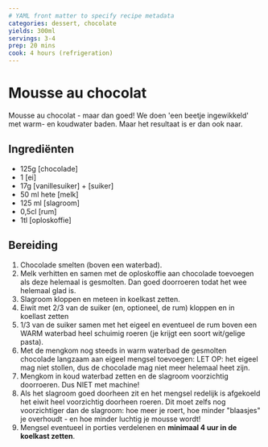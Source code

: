 ```yaml
---
# YAML front matter to specify recipe metadata
categories: dessert, chocolate
yields: 300ml
servings: 3-4
prep: 20 mins
cook: 4 hours (refrigeration)
---
```


# Mousse au chocolat

Mousse au chocolat - maar dan goed! We doen 'een beetje ingewikkeld' met warm- en koudwater baden. Maar het resultaat is er dan ook naar.

## Ingrediënten

- 125g [chocolade]
- 1 [ei]
- 17g [vanillesuiker] + [suiker]
- 50 ml hete [melk]
- 125 ml [slagroom]
- 0,5cl [rum]
- 1tl [oploskoffie]

## Bereiding

1. Chocolade smelten (boven een waterbad).
2. Melk verhitten en samen met de oploskoffie aan chocolade toevoegen als deze helemaal is gesmolten. Dan goed doorroeren todat het wee helemaal glad is.
3. Slagroom kloppen en meteen in koelkast zetten.
4. Eiwit met 2/3 van de suiker (en, optioneel, de rum) kloppen en in koellast zetten
5. 1/3 van de suiker samen met het eigeel en eventueel de rum boven een WARM waterbad heel schuimig roeren (je krijgt een soort wit/gelige pasta).
6. Met de mengkom nog steeds in warm waterbad de gesmolten chocolade langzaam aan eigeel mengsel toevoegen: LET OP: het eigeel mag niet stollen, dus de chocolade mag niet meer helemaal heet zijn.
7. Mengkom in koud waterbad zetten en de slagroom voorzichtig doorroeren. Dus NIET met machine!
8. Als het slagroom goed doorheen zit en het mengsel redelijk is afgekoeld het eiwit heel voorzichtig doorheen roeren. Dit moet zelfs nog voorzichtiger dan de slagroom: hoe meer je roert, hoe minder "blaasjes" je overhoudt - en hoe minder luchtig je mousse wordt!
9. Mengsel eventueel in porties verdelenen en **minimaal 4 uur in de koelkast zetten**.
